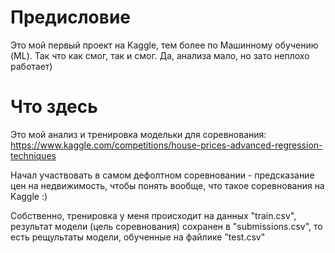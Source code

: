 # Предисловие

Это мой первый проект на Kaggle, тем более по Машинному обучению (ML). Так что как смог, так и смог. Да, анализа мало, но зато неплохо работает)

# Что здесь

Это мой анализ и тренировка модельки для соревнования: https://www.kaggle.com/competitions/house-prices-advanced-regression-techniques

Начал участвовать в самом дефолтном соревновании - предсказание цен на недвижимость, чтобы понять вообще, что такое соревнования на Kaggle :)

Собственно, тренировка у меня происходит на данных "train.csv", результат модели (цель соревнования) сохранен в "submissions.csv", то есть рещультаты модели, обученные на файлике "test.csv"
